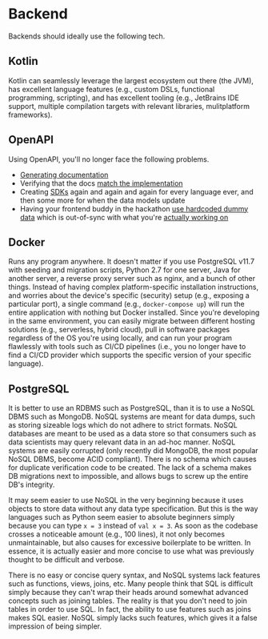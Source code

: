 # Backend

Backends should ideally use the following tech.

## Kotlin

Kotlin can seamlessly leverage the largest ecosystem out there (the JVM), has excellent language features (e.g., custom DSLs, functional programming, scripting), and has excellent tooling (e.g., JetBrains IDE support, multiple compilation targets with relevant libraries, mulitplatform frameworks).

## OpenAPI

Using OpenAPI, you'll no longer face the following problems.
- [Generating documentation](https://github.com/Redocly/redoc)
- Verifying that the docs [match the implementation](http://dredd.io/en/latest/)
- Creating [SDKs](https://github.com/OpenAPITools/openapi-generator) again and again and again for every language ever, and then some more for when the data models update
- Having your frontend buddy in the hackathon [use hardcoded dummy data](https://github.com/stoplightio/prism) which is out-of-sync with what you're [actually working on](https://getsandbox.com/)

## Docker

Runs any program anywhere. It doesn't matter if you use PostgreSQL v11.7 with seeding and migration scripts, Python 2.7 for one server, Java for another server, a reverse proxy server such as nginx, and a bunch of other things. Instead of having complex platform-specific installation instructions, and worries about the device's specific (security) setup (e.g., exposing a particular port), a single command (e.g., `docker-compose up`) will run the entire application with nothing but Docker installed. Since you're developing in the same environment, you can easily migrate between different hosting solutions (e.g., serverless, hybrid cloud), pull in software packages regardless of the OS you're using locally, and can run your program flawlessly with tools such as CI/CD pipelines (i.e., you no longer have to find a CI/CD provider which supports the specific version of your specific language).

## PostgreSQL

It is better to use an RDBMS such as PostgreSQL, than it is to use a NoSQL DBMS such as MongoDB. NoSQL systems are meant for data dumps, such as storing sizeable logs which do not adhere to strict formats. NoSQL databases are meant to be used as a data store so that consumers such as data scientists may query relevant data in an ad-hoc manner. NoSQL systems are easily corrupted (only recently did MongoDB, the most popular NoSQL DBMS, become ACID compliant). There is no schema which causes for duplicate verification code to be created. The lack of a schema makes DB migrations next to impossible, and allows bugs to screw up the entire DB's integrity.

It may seem easier to use NoSQL in the very beginning because it uses objects to store data without any data type specification. But this is the way languages such as Python seem easier to absolute beginners simply because you can type `x = 3` instead of `val x = 3`. As soon as the codebase crosses a noticeable amount (e.g., 100 lines), it not only becomes unmaintainable, but also causes for excessive boilerplate to be written. In essence, it is actually easier and more concise to use what was previously thought to be difficult and verbose.

There is no easy or concise query syntax, and NoSQL systems lack features such as functions, views, joins, etc. Many people think that SQL is difficult simply because they can't wrap their heads around somewhat advanced concepts such as joining tables. The reality is that you don't need to join tables in order to use SQL. In fact, the ability to use features such as joins makes SQL easier. NoSQL simply lacks such features, which gives it a false impression of being simpler.